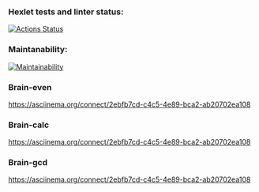 ### Hexlet tests and linter status:
[![Actions Status](https://github.com/ammodit-p/frontend-project-44/workflows/hexlet-check/badge.svg)](https://github.com/ammodit-p/frontend-project-44/actions)

### Maintanability:
[![Maintainability](https://api.codeclimate.com/v1/badges/9a53a052bdde5a3fb169/maintainability)](https://codeclimate.com/github/ammodit-p/frontend-project-44/maintainability)

### Brain-even
https://asciinema.org/connect/2ebfb7cd-c4c5-4e89-bca2-ab20702ea108 


### Brain-calc
https://asciinema.org/connect/2ebfb7cd-c4c5-4e89-bca2-ab20702ea108

### Brain-gcd
https://asciinema.org/connect/2ebfb7cd-c4c5-4e89-bca2-ab20702ea108
